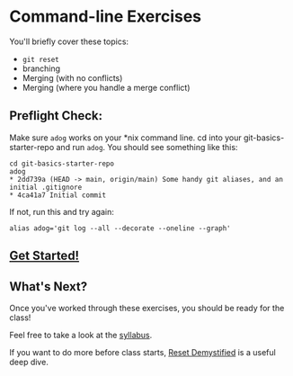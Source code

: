 # Command-line Exercises

You'll briefly cover these topics:
- `git reset`
- branching
- Merging (with no conflicts)
- Merging (where you handle a merge conflict)

## Preflight Check:
Make sure `adog` works on your \*nix command line. cd into your git-basics-starter-repo and run `adog`.  You should see something like this:
```
cd git-basics-starter-repo
adog
* 2dd739a (HEAD -> main, origin/main) Some handy git aliases, and an initial .gitignore
* 4ca41a7 Initial commit

```

If not, run this and try again:
```
alias adog='git log --all --decorate --oneline --graph'
```

## [Get Started!](./command-line-exercises/three-trees-git-reset.md)

## What's Next?

Once you've worked through these exercises, you should be ready for the class!

Feel free to take a look at the [syllabus](/syllabus.md).

If you want to do more before class starts, [Reset Demystified](https://git-scm.com/book/en/v2/Git-Tools-Reset-Demystified) is a useful deep dive.

